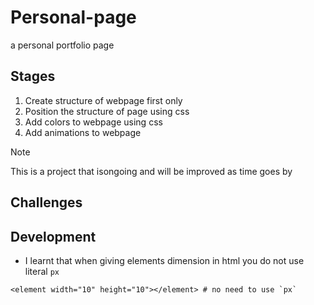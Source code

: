 # Personal-page
a personal portfolio page

## Stages

1. Create structure of webpage first only
2. Position the structure of page using css
3. Add colors to webpage using css
4. Add animations to webpage

> [!NOTE]
> This is a project that isongoing and will be improved as time goes by

## Challenges

## Development

- I learnt that when giving elements dimension in html you do not use literal `px`

```
<element width="10" height="10"></element> # no need to use `px`
```